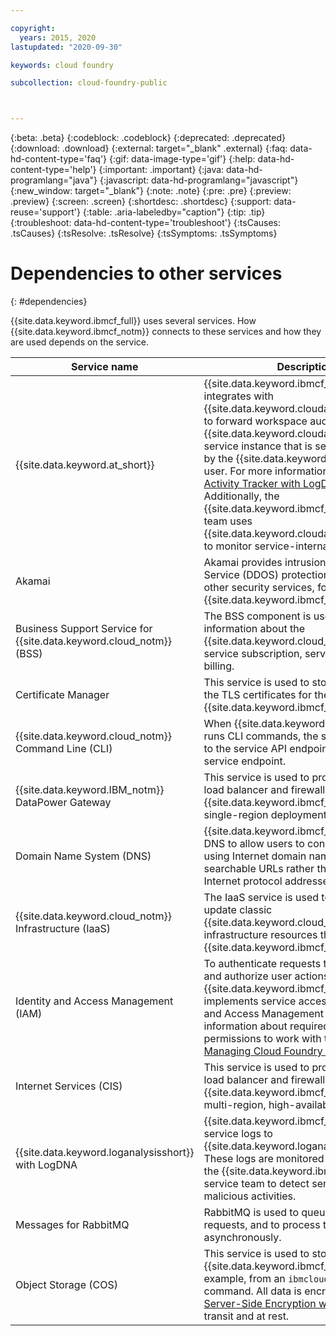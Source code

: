 ```yaml
---

copyright:
  years: 2015, 2020
lastupdated: "2020-09-30"

keywords: cloud foundry

subcollection: cloud-foundry-public



---
```



{:beta: .beta}
{:codeblock: .codeblock}
{:deprecated: .deprecated}
{:download: .download}
{:external: target="_blank" .external}
{:faq: data-hd-content-type='faq'}
{:gif: data-image-type='gif'}
{:help: data-hd-content-type='help'}
{:important: .important}
{:java: data-hd-programlang="java"}
{:javascript: data-hd-programlang="javascript"}
{:new_window: target="_blank"}
{:note: .note}
{:pre: .pre}
{:preview: .preview}
{:screen: .screen}
{:shortdesc: .shortdesc}
{:support: data-reuse='support'}
{:table: .aria-labeledby="caption"}
{:tip: .tip}
{:troubleshoot: data-hd-content-type='troubleshoot'}
{:tsCauses: .tsCauses}
{:tsResolve: .tsResolve}
{:tsSymptoms: .tsSymptoms}



# Dependencies to other services
{: #dependencies}

{{site.data.keyword.ibmcf_full}} uses several services.  How {{site.data.keyword.ibmcf_notm}} connects to these services and how they are used depends on the service. 

|Service name|Description|Endpoint|
|---------|--------------------|---------------|
|{{site.data.keyword.at_short}}|{{site.data.keyword.ibmcf_notm}} integrates with {{site.data.keyword.cloudaccesstrailshort}} to forward workspace audit events to the {{site.data.keyword.cloudaccesstrailshort}} service instance that is set up and owned by the {{site.data.keyword.ibmcf_notm}} user. For more information, see [IBM Cloud Activity Tracker with LogDNA events](/docs/cloud-foundry-public?topic=cloud-foundry-public-at-events). Additionally, the {{site.data.keyword.ibmcf_notm}} service team uses {{site.data.keyword.cloudaccesstrailshort}} to monitor service-internal audit events.|Private|
|Akamai |Akamai provides intrusion and Denial-of-Service (DDOS) protection, as well as other security services, for {{site.data.keyword.ibmcf_notm}}.|Private |
|Business Support Service for {{site.data.keyword.cloud_notm}} (BSS)| The BSS component is used to access information about the {{site.data.keyword.cloud_notm}} account, service subscription, service usage, and billing.|Public|
|Certificate Manager|This service is used to store and manage the TLS certificates for the {{site.data.keyword.ibmcf_notm}} domains.|Public|
|{{site.data.keyword.cloud_notm}} Command Line (CLI)|When {{site.data.keyword.ibmcf_notm}} runs CLI commands, the service connects to the service API endpoint over the public service endpoint.|Public|
|{{site.data.keyword.IBM_notm}} DataPower Gateway|This service is used to provide the global load balancer and firewall for {{site.data.keyword.ibmcf_notm}} in a single-region deployment.|Private |
|Domain Name System (DNS) |{{site.data.keyword.ibmcf_notm}} uses DNS to allow users to connect to apps using Internet domain names and searchable URLs rather than numerical Internet protocol addresses. |Public|
|{{site.data.keyword.cloud_notm}} Infrastructure (IaaS)|The IaaS service is used to provision and update classic {{site.data.keyword.cloud_notm}} infrastructure resources that are used by {{site.data.keyword.ibmcf_notm}}.|Private|
|Identity and Access Management (IAM)| To authenticate requests to the service and authorize user actions, {{site.data.keyword.ibmcf_notm}} implements service access roles in Identity and Access Management (IAM). For more information about required IAM permissions to work with the service, see [Managing Cloud Foundry access](/docs/cloud-foundry-public?topic=account-mngcf).|Public|
|Internet Services (CIS)|This service is used to provide the global load balancer and firewall for {{site.data.keyword.ibmcf_notm}} in a multi-region, high-availability deployment.|Public|
|{{site.data.keyword.loganalysisshort}} with LogDNA|{{site.data.keyword.ibmcf_notm}} sends service logs to {{site.data.keyword.loganalysisfull_notm}}. These logs are monitored and analyzed by the {{site.data.keyword.ibmcf_notm}} service team to detect service issues and malicious activities.|Private|
|Messages for RabbitMQ|RabbitMQ is used to queue incoming API requests, and to process these requests asynchronously.|Private|
|Object Storage (COS)|This service is used to store data used by {{site.data.keyword.ibmcf_notm}}; for example, from an `ibmcloud cf push` command. All data is encrypted by using [Server-Side Encryption with Key Protect](/docs/cloud-object-storage?topic=cloud-object-storage-encryption#encryption-kp) in transit and at rest.|Private|


